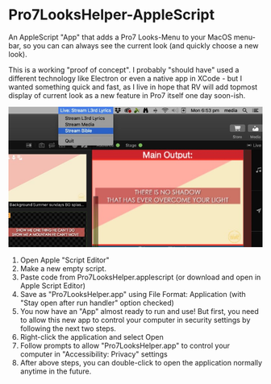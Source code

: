 # Pro7LooksHelper-AppleScript
An AppleScript "App" that adds a Pro7 Looks-Menu to your MacOS menu-bar, so you can can always see the current look (and quickly choose a new look).

This is a working "proof of concept". I probably "should have" used a different technology like Electron or even a native app in XCode - but I wanted something quick and fast, as I live in hope that RV will add topmost display of current look as a new feature in Pro7 itself one day soon-ish.

![Screenshot](Pro7LooksHelper%20Menu%20Demo.jpg)


1. Open Apple "Script Editor"
2. Make a new empty script.
3. Paste code from Pro7LooksHelper.applescript (or download and open in Apple Script Editor)
4. Save as "Pro7LooksHelper.app" using File Format: Application (with "Stay open after run handler" option checked)
5. You now have an "App" almost ready to run and use! But first, you need to allow this new app to control your computer in security settings by following the next two steps.
6. Right-click the application and select Open
7. Follow prompts to allow "Pro7LooksHelper.app" to control your computer in "Accessibility: Privacy" settings
8. After above steps, you can double-click to open the application normally anytime in the future.
